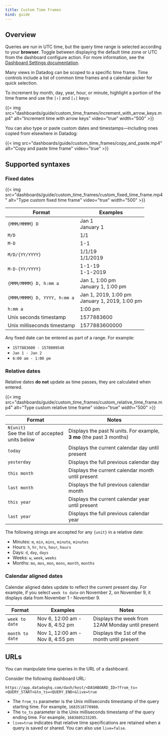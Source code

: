 ```yaml
---
title: Custom Time Frames
kind: guide
---
```


## Overview
<div class="alert alert-info">Queries are run in UTC time, but the query time range is selected according to your <strong>browser</strong>. Toggle between displaying the default time zone or UTC from the dashboard configure action. For more information, see the <a href="/dashboards/#display-utc-time">Dashboard Settings documentation</a>.</div>

Many views in Datadog can be scoped to a specific time frame. Time controls include a list of common time frames and a calendar picker for quick selection.

To increment by month, day, year, hour, or minute, highlight a portion of the time frame and use the `[↑]` and `[↓]` keys:

{{< img src="dashboards/guide/custom_time_frames/increment_with_arrow_keys.mp4" alt="Increment time with arrow keys" video="true" width="500" >}}

You can also type or paste custom dates and timestamps—including ones copied from elsewhere in Datadog:

{{< img src="dashboards/guide/custom_time_frames/copy_and_paste.mp4" alt="Copy and paste time frame" video="true" >}}

## Supported syntaxes

### Fixed dates

{{< img src="dashboards/guide/custom_time_frames/custom_fixed_time_frame.mp4" alt="Type custom fixed time frame" video="true" width="500" >}}

| Format                       | Examples                                         |
|------------------------------|--------------------------------------------------|
| `{MMM/MMMM} D`               | Jan 1<br>January 1                               |
| `M/D`                        | 1&#8203;/&#8203;1                                |
| `M-D`                        | 1-1                                              |
| `M/D/{YY/YYYY}`              | 1/1/19<br>1/1/2019                               |
| `M-D-{YY/YYYY}`              | 1-1-19<br>1-1-2019                               |
| `{MMM/MMMM} D, h:mm a`       | Jan 1, 1:00 pm<br>January 1, 1:00 pm             |
| `{MMM/MMMM} D, YYYY, h:mm a` | Jan 1, 2019, 1:00 pm<br>January 1, 2019, 1:00 pm |
| `h:mm a`                     | 1:00 pm                                          |
| Unix seconds timestamp       | 1577883600                                       |
| Unix milliseconds timestamp  | 1577883600000                                    |

Any fixed date can be entered as part of a range. For example:
  * `1577883600 - 1578009540`
  * `Jan 1 - Jan 2`
  * `6:00 am - 1:00 pm`

### Relative dates

Relative dates **do not** update as time passes, they are calculated when entered.

{{< img src="dashboards/guide/custom_time_frames/custom_relative_time_frame.mp4" alt="Type custom relative time frame" video="true" width="500" >}}

| Format         | Notes                                                                            |
|----------------|----------------------------------------------------------------------------------|
| `N{unit}`<br> See the list of accepted units below      | Displays the past N units. For example, **3 mo** (the past 3 months)             |
| `today`        | Displays the current calendar day until present                                 |
| `yesterday`    | Displays the full previous calendar day                                         |
| `this month`   | Displays the current calendar month until present                                |
| `last month`   | Displays the full previous calendar month                                        |
| `this year`    | Displays the current calendar year until present                                 |
| `last year`    | Displays the full previous calendar year                                         |

The following strings are accepted for any `{unit}` in a relative date:
  * Minutes: `m`, `min`, `mins`, `minute`, `minutes`
  * Hours: `h`, `hr`, `hrs`, `hour`, `hours`
  * Days: `d`, `day`, `days`
  * Weeks: `w`, `week`, `weeks`
  * Months: `mo`, `mos`, `mon`, `mons`, `month`, `months`

### Calendar aligned dates

Calendar aligned dates update to reflect the current present day. For example, if you select `week to date` on November 2, on November 9, it displays data from November 1 - November 9.

| Format         | Examples                                                                         | Notes                                                     |
|----------------|----------------------------------------------------------------------------------|-----------------------------------------------------------|
| `week to date` |  Nov 6, 12:00 am - Nov 8, 4:52 pm                                                | Displays the week from 12AM Monday until present          |
| `month to date`|  Nov 1, 12:00 am - Nov 8, 4:55 pm                                                | Displays the 1st of the month until present               |

## URLs

You can manipulate time queries in the URL of a dashboard.

Consider the following dashboard URL:

```
https://app.datadoghq.com/dash/host/<DASHBOARD_ID>?from_ts=<QUERY_START>&to_ts=<QUERY_END>&live=true
```

* The `from_ts` parameter is the Unix milliseconds timestamp of the query starting time. For example, `1683518770980`.
* The `to_ts` parameter is the Unix milliseconds timestamp of the query ending time. For example, `1683605233205`.
* `live=true` indicates that relative time specifications are retained when a query is saved or shared. You can also use `live=false`.
